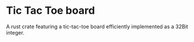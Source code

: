 # Tic Tac Toe board

A rust crate featuring a tic-tac-toe board efficiently implemented as a 32Bit integer.
